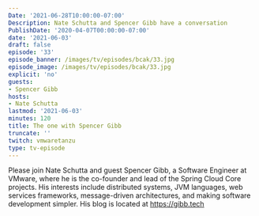 ```yaml
---
Date: '2021-06-28T10:00:00-07:00'
Description: Nate Schutta and Spencer Gibb have a conversation
PublishDate: '2020-04-07T00:00:00-07:00'
date: '2021-06-03'
draft: false
episode: '33'
episode_banner: /images/tv/episodes/bcak/33.jpg
episode_image: /images/tv/episodes/bcak/33.jpg
explicit: 'no'
guests:
- Spencer Gibb
hosts:
- Nate Schutta
lastmod: '2021-06-03'
minutes: 120
title: The one with Spencer Gibb
truncate: ''
twitch: vmwaretanzu
type: tv-episode
---
```


Please join Nate Schutta and guest Spencer Gibb, a Software Engineer at VMware, where he is the co-founder and lead of the Spring Cloud Core projects. His interests include distributed systems, JVM languages, web services frameworks, message-driven architectures, and making software development simpler. His blog is located at https://gibb.tech